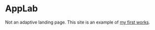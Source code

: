# AppLab
Not an adaptive landing page.
This site is an example of [my first works](https://xyzelena.github.io/AppLab/).
